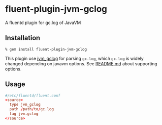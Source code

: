 # fluent-plugin-jvm-gclog
A fluentd plugin for gc.log of JavaVM

## Installation

```shell
% gem install fluent-plugin-jvm-gclog
```

This plugin use [jvm_gclog](https://github.com/stanaka/jvm_gclog) for parsing `gc.log`,
which `gc.log` is widely changed depending on javavm options.
See [README.md](https://github.com/stanaka/jvm_gclog/blob/master/README.md) about supporting options.

## Usage

```conf
#/etc/fluentd/fluent.conf
<source>
  type jvm_gclog
  path /path/to/gc.log
  tag jvm.gclog
</source>
```
